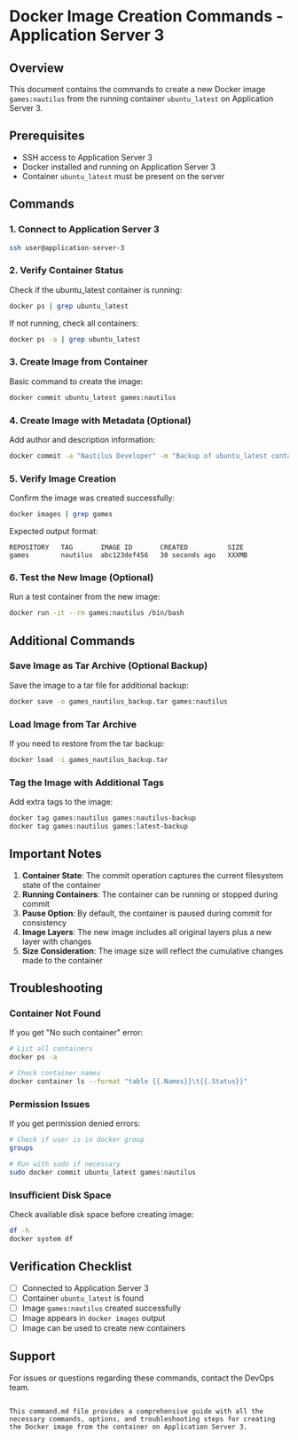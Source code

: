 # Docker Image Creation Commands - Application Server 3

## Overview
This document contains the commands to create a new Docker image `games:nautilus` from the running container `ubuntu_latest` on Application Server 3.

## Prerequisites
- SSH access to Application Server 3
- Docker installed and running on Application Server 3
- Container `ubuntu_latest` must be present on the server

## Commands

### 1. Connect to Application Server 3
```bash
ssh user@application-server-3
```

### 2. Verify Container Status
Check if the ubuntu_latest container is running:
```bash
docker ps | grep ubuntu_latest
```

If not running, check all containers:
```bash
docker ps -a | grep ubuntu_latest
```

### 3. Create Image from Container
Basic command to create the image:
```bash
docker commit ubuntu_latest games:nautilus
```

### 4. Create Image with Metadata (Optional)
Add author and description information:
```bash
docker commit -a "Nautilus Developer" -m "Backup of ubuntu_latest container changes" ubuntu_latest games:nautilus
```

### 5. Verify Image Creation
Confirm the image was created successfully:
```bash
docker images | grep games
```

Expected output format:
```
REPOSITORY   TAG       IMAGE ID       CREATED          SIZE
games        nautilus  abc123def456   30 seconds ago   XXXMB
```

### 6. Test the New Image (Optional)
Run a test container from the new image:
```bash
docker run -it --rm games:nautilus /bin/bash
```

## Additional Commands

### Save Image as Tar Archive (Optional Backup)
Save the image to a tar file for additional backup:
```bash
docker save -o games_nautilus_backup.tar games:nautilus
```

### Load Image from Tar Archive
If you need to restore from the tar backup:
```bash
docker load -i games_nautilus_backup.tar
```

### Tag the Image with Additional Tags
Add extra tags to the image:
```bash
docker tag games:nautilus games:nautilus-backup
docker tag games:nautilus games:latest-backup
```

## Important Notes

1. **Container State**: The commit operation captures the current filesystem state of the container
2. **Running Containers**: The container can be running or stopped during commit
3. **Pause Option**: By default, the container is paused during commit for consistency
4. **Image Layers**: The new image includes all original layers plus a new layer with changes
5. **Size Consideration**: The image size will reflect the cumulative changes made to the container

## Troubleshooting

### Container Not Found
If you get "No such container" error:
```bash
# List all containers
docker ps -a

# Check container names
docker container ls --format "table {{.Names}}\t{{.Status}}"
```

### Permission Issues
If you get permission denied errors:
```bash
# Check if user is in docker group
groups

# Run with sudo if necessary
sudo docker commit ubuntu_latest games:nautilus
```

### Insufficient Disk Space
Check available disk space before creating image:
```bash
df -h
docker system df
```

## Verification Checklist
- [ ] Connected to Application Server 3
- [ ] Container `ubuntu_latest` is found
- [ ] Image `games:nautilus` created successfully
- [ ] Image appears in `docker images` output
- [ ] Image can be used to create new containers

## Support
For issues or questions regarding these commands, contact the DevOps team.
```

This command.md file provides a comprehensive guide with all the necessary commands, options, and troubleshooting steps for creating the Docker image from the container on Application Server 3.
